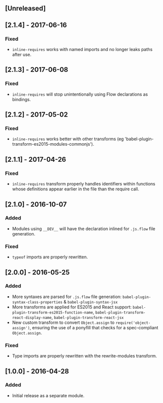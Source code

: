 ## [Unreleased]

## [2.1.4] - 2017-06-16

### Fixed
- `inline-requires` works with named imports and no longer leaks paths after use.

## [2.1.3] - 2017-06-08

### Fixed
- `inline-requires` will stop unintentionally using Flow declarations as bindings.

## [2.1.2] - 2017-05-02

### Fixed
- `inline-requires` works better with other transforms (eg 'babel-plugin-transform-es2015-modules-commonjs').

## [2.1.1] - 2017-04-26

### Fixed
- `inline-requires` transform properly handles identifiers within functions whose definitions appear earlier in the file than the require call.

## [2.1.0] - 2016-10-07

### Added
- Modules using `__DEV__` will have the declaration inlined for `.js.flow` file generation.

### Fixed
- `typeof` imports are properly rewritten.


## [2.0.0] - 2016-05-25

### Added
- More syntaxes are parsed for `.js.flow` file generation: `babel-plugin-syntax-class-properties` & `babel-plugin-syntax-jsx`
- More transforms are applied for ES2015 and React support: `babel-plugin-transform-es2015-function-name`, `babel-plugin-transform-react-display-name`, `babel-plugin-transform-react-jsx`
- New custom transform to convert `Object.assign` to `require('object-assign')`, ensuring the use of a ponyfill that checks for a spec-compliant `Object.assign`.

### Fixed
- Type imports are properly rewritten with the rewrite-modules transform.


## [1.0.0] - 2016-04-28

### Added
- Initial release as a separate module.
